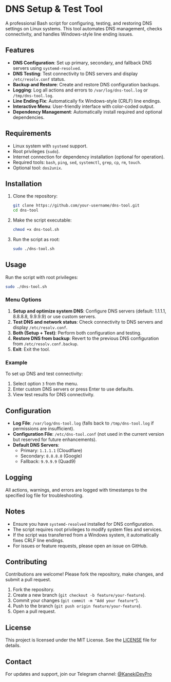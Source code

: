 # DNS Setup & Test Tool

A professional Bash script for configuring, testing, and restoring DNS settings on Linux systems. This tool automates DNS management, checks connectivity, and handles Windows-style line ending issues.

## Features
- **DNS Configuration**: Set up primary, secondary, and fallback DNS servers using `systemd-resolved`.
- **DNS Testing**: Test connectivity to DNS servers and display `/etc/resolv.conf` status.
- **Backup and Restore**: Create and restore DNS configuration backups.
- **Logging**: Log all actions and errors to `/var/log/dns-tool.log` or `/tmp/dns-tool.log`.
- **Line Ending Fix**: Automatically fix Windows-style (CRLF) line endings.
- **Interactive Menu**: User-friendly interface with color-coded output.
- **Dependency Management**: Automatically install required and optional dependencies.

## Requirements
- Linux system with `systemd` support.
- Root privileges (`sudo`).
- Internet connection for dependency installation (optional for operation).
- Required tools: `bash`, `ping`, `sed`, `systemctl`, `grep`, `cp`, `rm`, `touch`.
- Optional tool: `dos2unix`.

## Installation
1. Clone the repository:
   ```bash
   git clone https://github.com/your-username/dns-tool.git
   cd dns-tool
   ```
2. Make the script executable:
   ```bash
   chmod +x dns-tool.sh
   ```
3. Run the script as root:
   ```bash
   sudo ./dns-tool.sh
   ```

## Usage
Run the script with root privileges:
```bash
sudo ./dns-tool.sh
```

### Menu Options
1. **Setup and optimize system DNS**: Configure DNS servers (default: 1.1.1.1, 8.8.8.8, 9.9.9.9) or use custom servers.
2. **Test DNS and network status**: Check connectivity to DNS servers and display `/etc/resolv.conf`.
3. **Both (Setup + Test)**: Perform both configuration and testing.
4. **Restore DNS from backup**: Revert to the previous DNS configuration from `/etc/resolv.conf.backup`.
5. **Exit**: Exit the tool.

### Example
To set up DNS and test connectivity:
1. Select option `3` from the menu.
2. Enter custom DNS servers or press Enter to use defaults.
3. View test results for DNS connectivity.

## Configuration
- **Log File**: `/var/log/dns-tool.log` (falls back to `/tmp/dns-tool.log` if permissions are insufficient).
- **Configuration File**: `/etc/dns-tool.conf` (not used in the current version but reserved for future enhancements).
- **Default DNS Servers**:
  - Primary: `1.1.1.1` (Cloudflare)
  - Secondary: `8.8.8.8` (Google)
  - Fallback: `9.9.9.9` (Quad9)

## Logging
All actions, warnings, and errors are logged with timestamps to the specified log file for troubleshooting.

## Notes
- Ensure you have `systemd-resolved` installed for DNS configuration.
- The script requires root privileges to modify system files and services.
- If the script was transferred from a Windows system, it automatically fixes CRLF line endings.
- For issues or feature requests, please open an issue on GitHub.

## Contributing
Contributions are welcome! Please fork the repository, make changes, and submit a pull request.

1. Fork the repository.
2. Create a new branch (`git checkout -b feature/your-feature`).
3. Commit your changes (`git commit -m "Add your feature"`).
4. Push to the branch (`git push origin feature/your-feature`).
5. Open a pull request.

## License
This project is licensed under the MIT License. See the [LICENSE](LICENSE) file for details.

## Contact
For updates and support, join our Telegram channel: [@KanekiDevPro]((https://github.com/KanekiDevPro))
